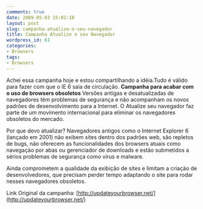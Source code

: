 ```yaml
---
comments: true
date: 2009-05-03 15:02:18
layout: post
slug: campanha-atualize-o-seu-navegador
title: Campanha Atualize o seu Navegador
wordpress_id: 61
categories:
- Browsers
tags:
- Browsers
---
```


Achei essa campanha hoje e estou compartilhando a idéia.Tudo é válido para fazer com que o IE 6 saia de circulação.
**Campanha para acabar com o uso de browsers obsoletos**
Versões antigas e desatualizadas de navegadores têm problemas de segurança e não
acompanham os novos padrões de desenvolvimento para a Internet. O Atualize seu navegador faz parte de um movimento internacional para eliminar os navegadores obsoletos do mercado.

Por que devo atualizar?
Navegadores antigos como o Internet Explorer 6 (lançado em 2001) não exibem sites dentro dos padrões web, são repletos de bugs, não oferecem as funcionalidades dos browsers atuais como navegação por abas ou gerenciador de downloads e estão submetidos a sérios problemas de segurança como vírus e malware.

Ainda comprometem a qualidade da exibição de sites e limitam a criação de desenvolvedores, que precisam perder tempo adaptando o site para rodar nesses navegadores obsoletos.

Link Original da campanha:
[http://updateyourbrowser.net/](http://updateyourbrowser.net/)
